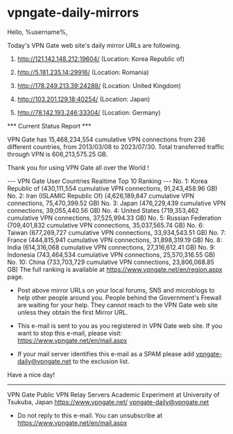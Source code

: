# vpngate-daily-mirrors

Hello, %username%,

Today's VPN Gate web site's daily mirror URLs are following.

1. http://121.142.148.212:19604/
   (Location: Korea Republic of)

2. http://5.181.235.14:29916/
   (Location: Romania)

3. http://178.249.213.39:24288/
   (Location: United Kingdom)

4. http://103.201.129.18:40254/
   (Location: Japan)

5. http://78.142.193.246:33304/
   (Location: Germany)


*** Current Status Report ***

VPN Gate has 15,468,234,554 cumulative VPN connections from 236 different countries, from 2013/03/08 to 2023/07/30.
Total transferred traffic through VPN is 606,213,575.25 GB.

Thank you for using VPN Gate all over the World !


--- VPN Gate User Countries Realtime Top 10 Ranking ---
No. 1: Korea Republic of (430,111,554 cumulative VPN connections, 91,243,458.96 GB)
No. 2: Iran (ISLAMIC Republic Of) (4,626,189,847 cumulative VPN connections, 75,470,399.52 GB)
No. 3: Japan (476,229,439 cumulative VPN connections, 39,055,440.56 GB)
No. 4: United States (719,353,462 cumulative VPN connections, 37,525,994.33 GB)
No. 5: Russian Federation (709,401,832 cumulative VPN connections, 35,037,565.74 GB)
No. 6: Taiwan (677,269,727 cumulative VPN connections, 33,934,543.51 GB)
No. 7: France (444,815,941 cumulative VPN connections, 31,898,319.19 GB)
No. 8: India (614,316,068 cumulative VPN connections, 27,316,612.41 GB)
No. 9: Indonesia (743,464,534 cumulative VPN connections, 25,570,316.55 GB)
No. 10: China (733,703,729 cumulative VPN connections, 23,806,068.85 GB)
The full ranking is available at https://www.vpngate.net/en/region.aspx page.


* Post above mirror URLs on your local forums, SNS and microblogs
  to help other people around you.
  People behind the Government's Frewall are waiting for your help.
  They cannot reach to the VPN Gate web site
  unless they obtain the first Mirror URL.

* This e-mail is sent to you as you registered in VPN Gate web site.
  If you want to stop this e-mail, please visit:
  https://www.vpngate.net/en/mail.aspx

* If your mail server identifies this e-mail as a SPAM
  please add vpngate-daily@vpngate.net to the exclusion list.

Have a nice day!

------------------------------------------------------
VPN Gate Public VPN Relay Servers
Academic Experiment at University of Tsukuba, Japan
https://www.vpngate.net/
vpngate-daily@vpngate.net
* Do not reply to this e-mail.
  You can unsubscribe at https://www.vpngate.net/en/mail.aspx


